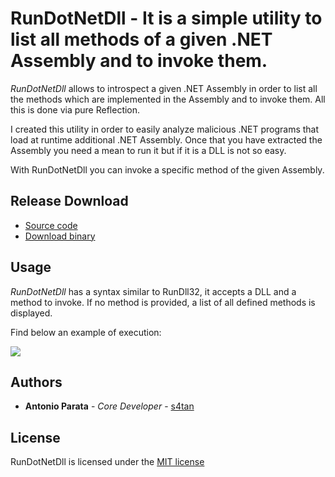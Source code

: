 # RunDotNetDll - It is a simple utility to list all methods of a given .NET Assembly and to invoke them.

_RunDotNetDll_ allows to introspect a given .NET Assembly in order to list all the methods which are implemented in the Assembly and to invoke them. All this is done via pure Reflection.

I created this utility in order to easily analyze malicious .NET programs that load at runtime additional .NET Assembly. Once that you have extracted the Assembly you need a mean to run it but if it is a DLL is not so easy. 

With RunDotNetDll you can invoke a specific method of the given Assembly.

## Release Download
 - [Source code][1]
 - [Download binary][2]
 
## Usage
_RunDotNetDll_ has a syntax similar to RunDll32, it accepts a DLL and a method to invoke. If no method is provided, a list of all defined methods is displayed.

Find below an example of execution:

<img src="https://github.com/enkomio/RunDotNetDll/blob/master/media/test_run.gif"></img>

## Authors

* **Antonio Parata** - *Core Developer* - [s4tan](https://twitter.com/s4tan)

## License

RunDotNetDll is licensed under the [MIT license](LICENSE.TXT)

  [1]: https://github.com/enkomio/RunDotNetDll/tree/master/Src
  [2]: https://github.com/enkomio/RunDotNetDll/releases/latest
